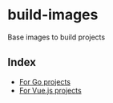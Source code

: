 # build-images

Base images to build projects

## Index

- [For Go projects](./go-builder)
- [For Vue.js projects](./vue-builder)
